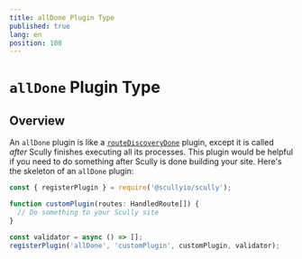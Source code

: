```yaml
---
title: allDone Plugin Type
published: true
lang: en
position: 100
---
```


# `allDone` Plugin Type

## Overview

An `allDone` plugin is like a [`routeDiscoveryDone`](/docs/Reference/plugins/types/routeDiscoveryDone) plugin, except it is called _after_ Scully finishes executing all its processes. This plugin would be helpful if you need to do something after Scully is done building your site. Here's the skeleton of an `allDone` plugin:

```ts
const { registerPlugin } = require('@scullyio/scully');

function customPlugin(routes: HandledRoute[]) {
  // Do something to your Scully site
}

const validator = async () => [];
registerPlugin('allDone', 'customPlugin', customPlugin, validator);
```
